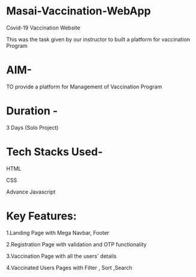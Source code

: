 # Masai-Vaccination-WebApp

Covid-19 Vaccination Website

This was the task given by our instructor to built a platform for vaccination Program 

# AIM-

TO provide a platform for Management of Vaccination Program

# Duration - 

3 Days (Solo Project)

# Tech Stacks Used- 

HTML

CSS

Advance Javascript

# Key Features:

1.Landing Page with Mega Navbar, Footer

2.Registration Page with validation and OTP functionality 

3.Vaccination Page with all the users' details

4.Vaccinated Users Pages with Filter , Sort ,Search


